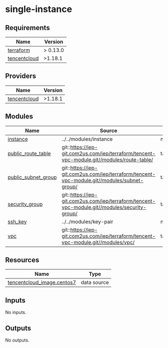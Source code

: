 # single-instance

<!-- BEGINNING OF PRE-COMMIT-TERRAFORM DOCS HOOK -->
## Requirements

| Name | Version |
|------|---------|
| <a name="requirement_terraform"></a> [terraform](#requirement\_terraform) | > 0.13.0 |
| <a name="requirement_tencentcloud"></a> [tencentcloud](#requirement\_tencentcloud) | >1.18.1 |

## Providers

| Name | Version |
|------|---------|
| <a name="provider_tencentcloud"></a> [tencentcloud](#provider\_tencentcloud) | >1.18.1 |

## Modules

| Name | Source | Version |
|------|--------|---------|
| <a name="module_instance"></a> [instance](#module\_instance) | ../../modules/instance | n/a |
| <a name="module_public_route_table"></a> [public\_route\_table](#module\_public\_route\_table) | git::https://iep-git.com2us.com/iep/terraform/tencent-vpc-module.git//modules/route-table/ | tags/1.1.1 |
| <a name="module_public_subnet_group"></a> [public\_subnet\_group](#module\_public\_subnet\_group) | git::https://iep-git.com2us.com/iep/terraform/tencent-vpc-module.git//modules/subnet-group/ | tags/1.1.1 |
| <a name="module_security_group"></a> [security\_group](#module\_security\_group) | git::https://iep-git.com2us.com/iep/terraform/tencent-vpc-module.git//modules/security-group/ | tags/1.1.1 |
| <a name="module_ssh_key"></a> [ssh\_key](#module\_ssh\_key) | ../../modules/key-pair | n/a |
| <a name="module_vpc"></a> [vpc](#module\_vpc) | git::https://iep-git.com2us.com/iep/terraform/tencent-vpc-module.git//modules/vpc/ | tags/1.1.1 |

## Resources

| Name | Type |
|------|------|
| [tencentcloud_image.centos7](https://registry.terraform.io/providers/tencentcloudstack/tencentcloud/latest/docs/data-sources/image) | data source |

## Inputs

No inputs.

## Outputs

No outputs.
<!-- END OF PRE-COMMIT-TERRAFORM DOCS HOOK -->
